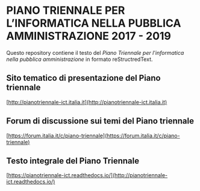 # PIANO TRIENNALE PER L’INFORMATICA NELLA PUBBLICA AMMINISTRAZIONE 2017 - 2019
Questo repository contiene il testo del *Piano Triennale per l'informatica nella pubblica amministrazione* in formato reStructredText.

## Sito tematico di presentazione del Piano triennale
[http://pianotriennale-ict.italia.it](http://pianotriennale-ict.italia.it)

## Forum di discussione sui temi del Piano triennale
[https://forum.italia.it/c/piano-triennale](https://forum.italia.it/c/piano-triennale)

## Testo integrale del Piano Triennale
[https://pianotriennale-ict.readthedocs.io/](http://pianotriennale-ict.readthedocs.io/)
